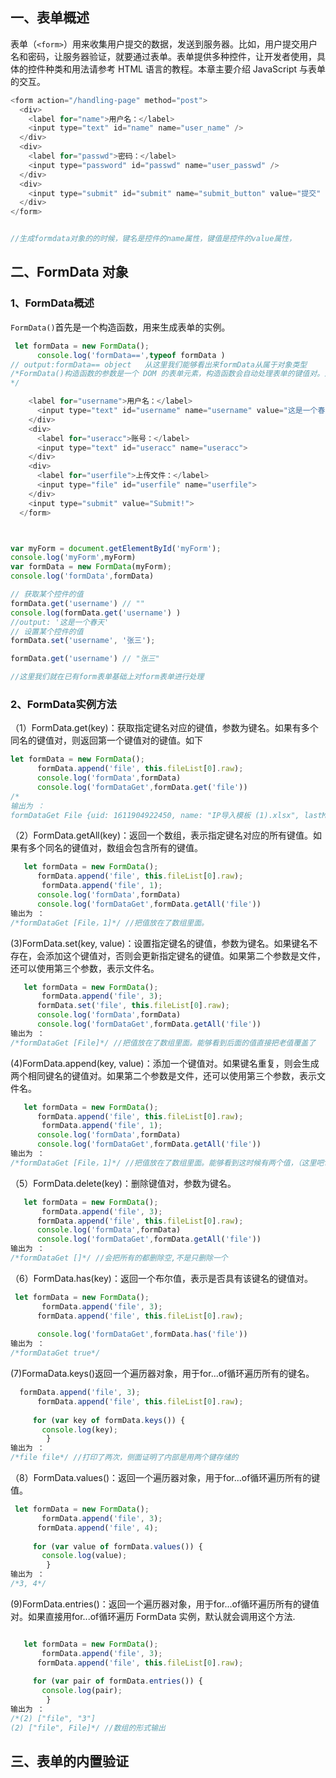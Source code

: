 ## 一、表单概述

表单（`<form>`）用来收集用户提交的数据，发送到服务器。比如，用户提交用户名和密码，让服务器验证，就要通过表单。表单提供多种控件，让开发者使用，具体的控件种类和用法请参考 HTML 语言的教程。本章主要介绍 JavaScript 与表单的交互。

```js
<form action="/handling-page" method="post">
  <div>
    <label for="name">用户名：</label>
    <input type="text" id="name" name="user_name" />
  </div>
  <div>
    <label for="passwd">密码：</label>
    <input type="password" id="passwd" name="user_passwd" />
  </div>
  <div>
    <input type="submit" id="submit" name="submit_button" value="提交" />
  </div>
</form>


//生成formdata对象的的时候，键名是控件的name属性，键值是控件的value属性，

```

## 二、FormData 对象

### 1、FormData概述

`FormData()`首先是一个构造函数，用来生成表单的实例。

```js
 let formData = new FormData();
      console.log('formData==',typeof formData )
// output:formData== object   从这里我们能够看出来formData从属于对象类型
/*FormData()构造函数的参数是一个 DOM 的表单元素，构造函数会自动处理表单的键值对。这个参数是可选的，如果省略该参数，就表示一个空的表单。比如上面我们就创造了一个空的表单
*/

    <label for="username">用户名：</label>
      <input type="text" id="username" name="username" value="这是一个春天">
    </div>
    <div>
      <label for="useracc">账号：</label>
      <input type="text" id="useracc" name="useracc">
    </div>
    <div>
      <label for="userfile">上传文件：</label>
      <input type="file" id="userfile" name="userfile">
    </div>
    <input type="submit" value="Submit!">
  </form>



var myForm = document.getElementById('myForm');
console.log('myForm',myForm)
var formData = new FormData(myForm);
console.log('formData',formData)

// 获取某个控件的值
formData.get('username') // ""
console.log(formData.get('username') )
//output: '这是一个春天'
// 设置某个控件的值
formData.set('username', '张三');

formData.get('username') // "张三"

//这里我们就在已有form表单基础上对form表单进行处理
```

### 2、FormData实例方法

（1）FormData.get(key)：获取指定键名对应的键值，参数为键名。如果有多个同名的键值对，则返回第一个键值对的键值。如下

```js
let formData = new FormData();
      formData.append('file', this.fileList[0].raw);
      console.log('formData',formData)
      console.log('formDataGet',formData.get('file'))
/*
输出为 ：
formDataGet File {uid: 1611904922450, name: "IP导入模板 (1).xlsx", lastModified: 1611904897426, lastModifiedDate: Fri Jan 29 2021 15:21:37 GMT+0800 (中国标准时间), webkitRelativePath: "", …}*/
```

（2）FormData.getAll(key)：返回一个数组，表示指定键名对应的所有键值。如果有多个同名的键值对，数组会包含所有的键值。

```js
   let formData = new FormData();
      formData.append('file', this.fileList[0].raw);
       formData.append('file', 1);
      console.log('formData',formData)
      console.log('formDataGet',formData.getAll('file'))
输出为 ：
/*formDataGet [File，1]*/ //把值放在了数组里面。
```

(3)FormData.set(key, value)：设置指定键名的键值，参数为键名。如果键名不存在，会添加这个键值对，否则会更新指定键名的键值。如果第二个参数是文件，还可以使用第三个参数，表示文件名。

```js
   let formData = new FormData();
       formData.append('file', 3);
      formData.set('file', this.fileList[0].raw);
      console.log('formData',formData)
      console.log('formDataGet',formData.getAll('file'))
输出为 ：
/*formDataGet [File]*/ //把值放在了数组里面。能够看到后面的值直接把老值覆盖了
```

(4)FormData.append(key, value)：添加一个键值对。如果键名重复，则会生成两个相同键名的键值对。如果第二个参数是文件，还可以使用第三个参数，表示文件名。

```js
   let formData = new FormData();
      formData.append('file', this.fileList[0].raw);
       formData.append('file', 1);
      console.log('formData',formData)
      console.log('formDataGet',formData.getAll('file'))
输出为 ：
/*formDataGet [File，1]*/ //把值放在了数组里面。能够看到这时候有两个值，（这里吧formData当做一个特殊对象去理解）
```

（5）FormData.delete(key)：删除键值对，参数为键名。

```js
   let formData = new FormData();
       formData.append('file', 3);
      formData.append('file', this.fileList[0].raw);
      console.log('formData',formData)
      console.log('formDataGet',formData.getAll('file'))
输出为 ：
/*formDataGet []*/ //会把所有的都删除空,不是只删除一个
```

（6）FormData.has(key)：返回一个布尔值，表示是否具有该键名的键值对。

```js
 let formData = new FormData();
       formData.append('file', 3);
      formData.append('file', this.fileList[0].raw);
  
      console.log('formDataGet',formData.has('file'))
输出为 ：
/*formDataGet true*/ 
```

(7)FormaData.keys()返回一个遍历器对象，用于for...of循环遍历所有的键名。

```js
  formData.append('file', 3);
      formData.append('file', this.fileList[0].raw);
  
     for (var key of formData.keys()) {
       console.log(key);
        }
输出为 ：
/*file file*/ //打印了两次，侧面证明了内部是用两个键存储的
```

（8）FormData.values()：返回一个遍历器对象，用于for...of循环遍历所有的键值。

```js
 let formData = new FormData();
       formData.append('file', 3);
      formData.append('file', 4);
  
     for (var value of formData.values()) {
       console.log(value);
        }
输出为 ：
/*3, 4*/
```

(9)FormData.entries()：返回一个遍历器对象，用于for...of循环遍历所有的键值对。如果直接用for...of循环遍历 FormData 实例，默认就会调用这个方法.

```js

   let formData = new FormData();
       formData.append('file', 3);
      formData.append('file', this.fileList[0].raw);
  
     for (var pair of formData.entries()) {
       console.log(pair);
        }
输出为 ：
/*(2) ["file", "3"]
(2) ["file", File]*/ //数组的形式输出
```

## 三、表单的内置验证